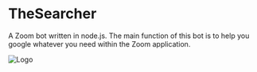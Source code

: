 # TheSearcher
A Zoom bot written in node.js. The main function of this bot is to help you google whatever you need within the Zoom application.

![Logo]()
